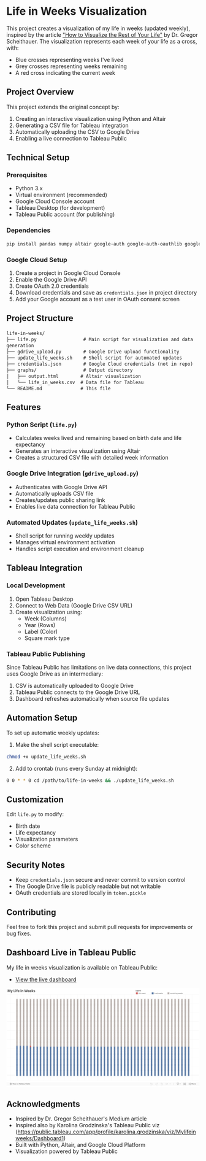 # Life in Weeks Visualization

This project creates a visualization of my life in weeks (updated weekly), inspired by the article ["How to Visualize the Rest of Your Life"](https://medium.com/towards-data-science/how-to-visualize-the-rest-of-your-life-28f943b1f70b) by Dr. Gregor Scheithauer. The visualization represents each week of your life as a cross, with:
- Blue crosses representing weeks I've lived
- Grey crosses representing weeks remaining
- A red cross indicating the current week

## Project Overview

This project extends the original concept by:
1. Creating an interactive visualization using Python and Altair
2. Generating a CSV file for Tableau integration
3. Automatically uploading the CSV to Google Drive
4. Enabling a live connection to Tableau Public

## Technical Setup

### Prerequisites
- Python 3.x
- Virtual environment (recommended)
- Google Cloud Console account
- Tableau Desktop (for development)
- Tableau Public account (for publishing)

### Dependencies
```bash
pip install pandas numpy altair google-auth google-auth-oauthlib google-auth-httplib2 google-api-python-client
```

### Google Cloud Setup
1. Create a project in Google Cloud Console
2. Enable the Google Drive API
3. Create OAuth 2.0 credentials
4. Download credentials and save as `credentials.json` in project directory
5. Add your Google account as a test user in OAuth consent screen

## Project Structure
```
life-in-weeks/
├── life.py                 # Main script for visualization and data generation
├── gdrive_upload.py        # Google Drive upload functionality
├── update_life_weeks.sh    # Shell script for automated updates
├── credentials.json        # Google Cloud credentials (not in repo)
├── graphs/                 # Output directory
│   ├── output.html        # Altair visualization
│   └── life_in_weeks.csv  # Data file for Tableau
└── README.md              # This file
```

## Features

### Python Script (`life.py`)
- Calculates weeks lived and remaining based on birth date and life expectancy
- Generates an interactive visualization using Altair
- Creates a structured CSV file with detailed week information

### Google Drive Integration (`gdrive_upload.py`)
- Authenticates with Google Drive API
- Automatically uploads CSV file
- Creates/updates public sharing link
- Enables live data connection for Tableau Public

### Automated Updates (`update_life_weeks.sh`)
- Shell script for running weekly updates
- Manages virtual environment activation
- Handles script execution and environment cleanup

## Tableau Integration

### Local Development
1. Open Tableau Desktop
2. Connect to Web Data (Google Drive CSV URL)
3. Create visualization using:
   - Week (Columns)
   - Year (Rows)
   - Label (Color)
   - Square mark type

### Tableau Public Publishing
Since Tableau Public has limitations on live data connections, this project uses Google Drive as an intermediary:
1. CSV is automatically uploaded to Google Drive
2. Tableau Public connects to the Google Drive URL
3. Dashboard refreshes automatically when source file updates

## Automation Setup

To set up automatic weekly updates:

1. Make the shell script executable:
```bash
chmod +x update_life_weeks.sh
```

2. Add to crontab (runs every Sunday at midnight):
```bash
0 0 * * 0 cd /path/to/life-in-weeks && ./update_life_weeks.sh
```

## Customization

Edit `life.py` to modify:
- Birth date
- Life expectancy
- Visualization parameters
- Color scheme

## Security Notes

- Keep `credentials.json` secure and never commit to version control
- The Google Drive file is publicly readable but not writable
- OAuth credentials are stored locally in `token.pickle`

## Contributing

Feel free to fork this project and submit pull requests for improvements or bug fixes.

## Dashboard Live in Tableau Public

My life in weeks visualization is available on Tableau Public:
- [View the live dashboard](https://public.tableau.com/app/profile/wilson.teng7303/viz/MyLifeinWeeks_17384989280950/Dashboard1)

![Life in Weeks Visualization](images/tableau_viz.png)

## Acknowledgments

- Inspired by Dr. Gregor Scheithauer's Medium article
- Inspired also by Karolina Grodzinska's Tableau Public viz (https://public.tableau.com/app/profile/karolina.grodzinska/viz/Mylifeinweeks/Dashboard1)
- Built with Python, Altair, and Google Cloud Platform
- Visualization powered by Tableau Public 